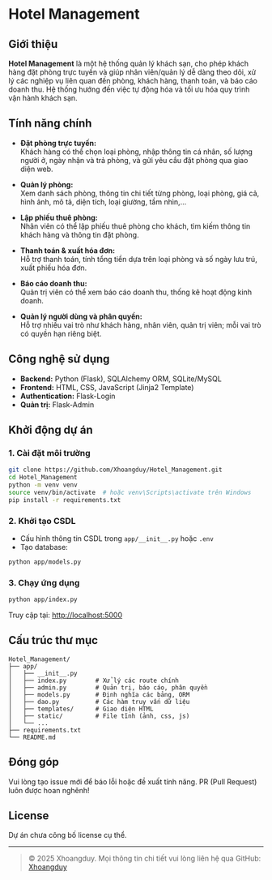 # Hotel Management

## Giới thiệu

**Hotel Management** là một hệ thống quản lý khách sạn, cho phép khách hàng đặt phòng trực tuyến và giúp nhân viên/quản lý dễ dàng theo dõi, xử lý các nghiệp vụ liên quan đến phòng, khách hàng, thanh toán, và báo cáo doanh thu. Hệ thống hướng đến việc tự động hóa và tối ưu hóa quy trình vận hành khách sạn.

## Tính năng chính

- **Đặt phòng trực tuyến:**  
  Khách hàng có thể chọn loại phòng, nhập thông tin cá nhân, số lượng người ở, ngày nhận và trả phòng, và gửi yêu cầu đặt phòng qua giao diện web.

- **Quản lý phòng:**  
  Xem danh sách phòng, thông tin chi tiết từng phòng, loại phòng, giá cả, hình ảnh, mô tả, diện tích, loại giường, tầm nhìn,...

- **Lập phiếu thuê phòng:**  
  Nhân viên có thể lập phiếu thuê phòng cho khách, tìm kiếm thông tin khách hàng và thông tin đặt phòng.

- **Thanh toán & xuất hóa đơn:**  
  Hỗ trợ thanh toán, tính tổng tiền dựa trên loại phòng và số ngày lưu trú, xuất phiếu hóa đơn.

- **Báo cáo doanh thu:**  
  Quản trị viên có thể xem báo cáo doanh thu, thống kê hoạt động kinh doanh.

- **Quản lý người dùng và phân quyền:**  
  Hỗ trợ nhiều vai trò như khách hàng, nhân viên, quản trị viên; mỗi vai trò có quyền hạn riêng biệt.

## Công nghệ sử dụng

- **Backend:** Python (Flask), SQLAlchemy ORM, SQLite/MySQL
- **Frontend:** HTML, CSS, JavaScript (Jinja2 Template)
- **Authentication:** Flask-Login
- **Quản trị:** Flask-Admin

## Khởi động dự án

### 1. Cài đặt môi trường

```bash
git clone https://github.com/Xhoangduy/Hotel_Management.git
cd Hotel_Management
python -m venv venv
source venv/bin/activate  # hoặc venv\Scripts\activate trên Windows
pip install -r requirements.txt
```

### 2. Khởi tạo CSDL

- Cấu hình thông tin CSDL trong `app/__init__.py` hoặc `.env`
- Tạo database:
```bash
python app/models.py
```

### 3. Chạy ứng dụng

```bash
python app/index.py
```
Truy cập tại: [http://localhost:5000](http://localhost:5000)

## Cấu trúc thư mục

```
Hotel_Management/
├── app/
│   ├── __init__.py
│   ├── index.py        # Xử lý các route chính
│   ├── admin.py        # Quản trị, báo cáo, phân quyền
│   ├── models.py       # Định nghĩa các bảng, ORM
│   ├── dao.py          # Các hàm truy vấn dữ liệu
│   ├── templates/      # Giao diện HTML
│   ├── static/         # File tĩnh (ảnh, css, js)
│   └── ...
├── requirements.txt
└── README.md
```

## Đóng góp

Vui lòng tạo issue mới để báo lỗi hoặc đề xuất tính năng. PR (Pull Request) luôn được hoan nghênh!

## License

Dự án chưa công bố license cụ thể.

---

> © 2025 Xhoangduy. Mọi thông tin chi tiết vui lòng liên hệ qua GitHub: [Xhoangduy](https://github.com/Xhoangduy)
